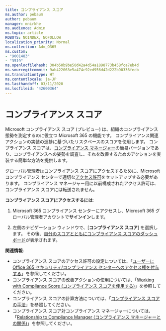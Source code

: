 ```yaml
---
title: コンプライアンス スコア
ms.author: pebaum
author: pebaum
manager: mnirkhe
ms.audience: Admin
ms.topic: article
ROBOTS: NOINDEX, NOFOLLOW
localization_priority: Normal
ms.collection: Adm_O365
ms.custom:
- "9001483"
- "3519"
ms.openlocfilehash: 304b50b9be50d42a4d54a1898773b458fca7eb4d
ms.sourcegitcommit: 9ab422063e5a474c92ed956d42d222b90336fecb
ms.translationtype: HT
ms.contentlocale: ja-JP
ms.lasthandoff: 03/11/2020
ms.locfileid: "42600364"
---
```

# <a name="compliance-score"></a>コンプライアンス スコア

Microsoft コンプライアンス スコア (プレビュー) は、組織のコンプライアンス態勢を測定するのに役立つ Microsoft 365 の機能です。 コンプライアンス関連アクションの実装の進捗に基づいたリスクベースのスコアを使用します。   コンプライアンス スコアは、[コンプライアンス マネージャー](https://docs.microsoft.com/microsoft-365/compliance/compliance-manager-overview)の簡易バージョンであり、コンプライアンスへの姿勢を調査し、それを改善するためのアクションを実装する簡単な方法を提供します。 

グローバル管理者はコンプライアンス スコアにアクセスするために、Microsoft コンプライアンス センターで適切な[アクセス許可](https://docs.microsoft.com/microsoft-365/security/office-365-security/permissions-in-the-security-and-compliance-center)をセットアップする必要があります。  コンプライアンス マネージャー用に以前構成されたアクセス許可は、コンプライアンス スコアには転送されません。

**コンプライアンス スコアにアクセスするには**:

1. Microsoft 365 コンプライアンス センターにアクセスし、Microsoft 365 グローバル管理者アカウントで**サインイン**します。

2. 左側のナビゲーション ウィンドウで、[**コンプライアンス スコア**] を選択します。 その後、[自分のスコアとともにコンプライアンス スコアのダッシュボード](https://docs.microsoft.com/microsoft-365/compliance/compliance-score-setup#understand-the-compliance-score-dashboard)が表示されます。
 

**関連情報**:

- コンプライアンス スコアのアクセス許可の設定については、「[ユーザーに Office 365 セキュリティ/コンプライアンス センターへのアクセス権を付与する](https://docs.microsoft.com/microsoft-365/security/office-365-security/grant-access-to-the-security-and-compliance-center)」を参照してください。
- コンプライアンス スコアの改善アクションの使用については、「[Working with Compliance Score (コンプライアンス スコアを使用する)](https://docs.microsoft.com/microsoft-365/compliance/working-with-compliance-score)」を参照してください。
- コンプライアンス スコアの計算方法については、「[コンプライアンス スコアの手法](https://docs.microsoft.com/microsoft-365/compliance/compliance-score-methodology)」を参照してください。
- コンプライアンス スコア対コンプライアンス マネージャーについては、「[Relationship to Compliance Manager (コンプライアンス マネージャーとの関係)](https://docs.microsoft.com/microsoft-365/compliance/compliance-score#relationship-to-compliance-manager)」を参照してください。

